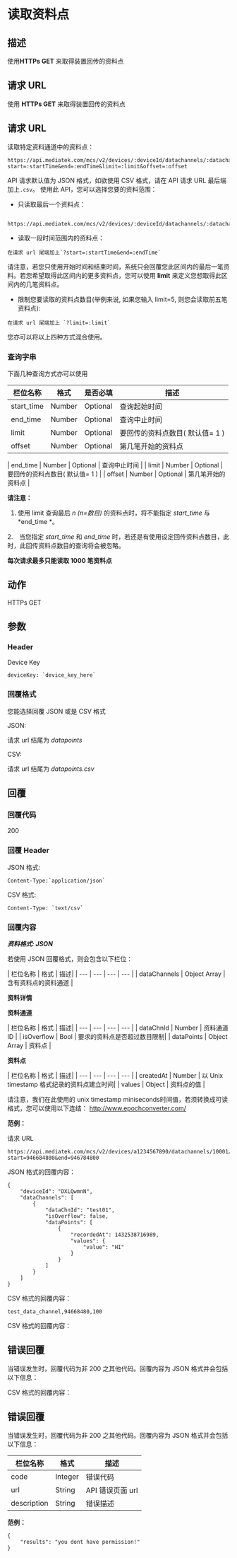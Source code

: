 # 读取资料点

## 描述

使用**HTTPs GET** 来取得装置回传的资料点


## 请求 URL

使用 **HTTPs GET** 来取得装置回传的资料点


## 请求 URL

读取特定资料通道中的资料点：

```
https://api.mediatek.com/mcs/v2/devices/:deviceId/datachannels/:datachannelId/datapoints?start=:startTime&end=:endTime&limit=:limit&offset=:offset
```


API 请求默认值为 JSON 格式，如欲使用 CSV 格式，请在 API 请求 URL 最后端加上`.csv`。
使用此 API，您可以选择您要的资料范围：

* 只读取最后一个资料点：
```
  https://api.mediatek.com/mcs/v2/devices/:deviceId/datachannels/:datachannelId/datapoints
```

* 读取一段时间范围内的资料点：
```
在请求 url 尾端加上`?start=:startTime&end=:endTime`
```

请注意，若您只使用开始时间和结束时间，系统只会回覆您此区间内的最后一笔资料。若您希望取得此区间内的更多资料点，您可以使用 **limit** 来定义您想取得此区间内的几笔资料点。

* 限制您要读取的资料点数目(举例来说, 如果您输入 limit=5, 则您会读取前五笔资料点):
```
在请求 url 尾端加上 `?limit=:limit`
```


您亦可以将以上四种方式混合使用。

### 查询字串
下面几种查询方式亦可以使用

| 栏位名称 | 格式 | 是否必填 |描述|
| --- | --- | --- | --- |
| start_time | Number | Optional | 查询起始时间 |
| end_time | Number | Optional | 查询中止时间 |
| limit | Number | Optional | 要回传的资料点数目( 默认值= 1 ) |
| offset | Number | Optional | 第几笔开始的资料点 |


| end_time | Number | Optional | 查询中止时间 |
| limit | Number | Optional | 要回传的资料点数目( 默认值= 1 ) |
| offset | Number | Optional | 第几笔开始的资料点 |

**请注意：**

1. 使用 limit 查询最后 *n (n=数目)* 的资料点时，将不能指定 *start_time* 与 *end_time *。

2.　当您指定 *start_time* 和 *end_time* 时，若还是有使用设定回传资料点数目，此时，此回传资料点数目的查询将会被忽略。


**每次请求最多只能读取 1000 笔资料点**


## 动作
HTTPs GET

## 参数

### Header

Device Key
```
deviceKey: `device_key_here`
```

### 回覆格式
您能选择回覆 JSON 或是 CSV 格式

JSON:

请求 url 结尾为 *datapoints*


CSV:

请求 url 结尾为 *datapoints.csv*



## 回覆

### 回覆代码
200

### 回覆 Header
JSON 格式:
```
Content-Type:`application/json`
```
CSV 格式:
```
Content-Type: `text/csv`
```

### 回覆内容

***资料格式: JSON***

若使用 JSON 回覆格式，则会包含以下栏位：

| 栏位名称 | 格式 | 描述|
| --- | --- | --- | --- |
| dataChannels | Object Array | 含有资料点的资料通道 |

**资料详情**

**资料通道**

| 栏位名称 | 格式 | 描述|
| --- | --- | --- | --- |
| dataChnId | Number | 资料通道 ID |
| isOverflow | Bool | 要求的资料点是否超过数目限制|
| dataPoints | Object Array | 资料点 |


**资料点**

| 栏位名称 | 格式 | 描述|
| --- | --- | --- | --- |
| createdAt | Number | 以 Unix timestamp 格式纪录的资料点建立时间|
| values | Object | 资料点的值 |

请注意，我们在此使用的 unix timestamp miniseconds时间值，若须转换成可读格式，您可以使用以下连结：
http://www.epochconverter.com/

**范例：**

请求 URL
```
https://api.mediatek.com/mcs/v2/devices/a1234567890/datachannels/10001/datapoints?start=946684800&end=946784800

```

JSON 格式的回覆内容：

```
{
    "deviceId": "DXLQwmnN",
    "dataChannels": [
        {
            "dataChnId": "test01",
            "isOverflow": false,
            "dataPoints": [
                {
                    "recordedAt": 1432538716989,
                    "values": {
                        "value": "HI"
                    }
                }
            ]
        }
    ]
}
```

CSV 格式的回覆内容：

```
test_data_channel,94668480,100
```



CSV 格式的回覆内容：

## 错误回覆

当错误发生时，回覆代码为非 200 之其他代码。回覆内容为 JSON 格式并会包括以下信息：

CSV 格式的回覆内容：

## 错误回覆

当错误发生时，回覆代码为非 200 之其他代码。回覆内容为 JSON 格式并会包括以下信息：


| 栏位名称 | 格式 |描述|
| --- | --- | --- |
| code | Integer | 错误代码 |
| url | String | API 错误页面 url|
| description | String | 错误描述 |



**范例：**


```
{
    "results": "you dont have permission!"
}
```

